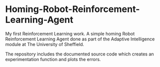 # Homing-Robot-Reinforcement-Learning-Agent

My first Reinforcement Learning work.
A simple homing Robot Reinforcement Learning Agent done as part of the Adaptive Intelligence module at The University of Sheffield.

The repository includes the documented source code which creates an experimentation function and plots the errors.
